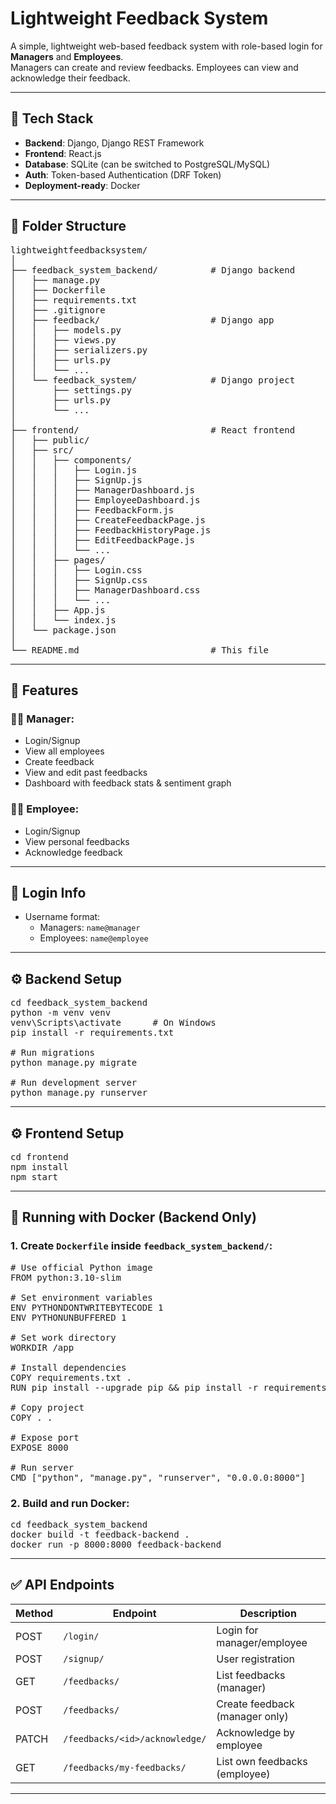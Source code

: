 # Lightweight Feedback System

A simple, lightweight web-based feedback system with role-based login for **Managers** and **Employees**.  
Managers can create and review feedbacks. Employees can view and acknowledge their feedback.

---

## 🔧 Tech Stack

- **Backend**: Django, Django REST Framework  
- **Frontend**: React.js  
- **Database**: SQLite (can be switched to PostgreSQL/MySQL)  
- **Auth**: Token-based Authentication (DRF Token)  
- **Deployment-ready**: Docker  

---

## 📁 Folder Structure

<pre>
lightweightfeedbacksystem/
│
├── feedback_system_backend/          # Django backend
│   ├── manage.py
│   ├── Dockerfile
│   ├── requirements.txt
│   ├── .gitignore
│   ├── feedback/                     # Django app
│   │   ├── models.py
│   │   ├── views.py
│   │   ├── serializers.py
│   │   ├── urls.py
│   │   └── ...
│   └── feedback_system/              # Django project
│       ├── settings.py
│       ├── urls.py
│       └── ...
│
├── frontend/                         # React frontend
│   ├── public/
│   ├── src/
│   │   ├── components/
│   │   │   ├── Login.js
│   │   │   ├── SignUp.js
│   │   │   ├── ManagerDashboard.js
│   │   │   ├── EmployeeDashboard.js
│   │   │   ├── FeedbackForm.js
│   │   │   ├── CreateFeedbackPage.js
│   │   │   ├── FeedbackHistoryPage.js
│   │   │   ├── EditFeedbackPage.js
│   │   │   └── ...
│   │   ├── pages/
│   │   │   ├── Login.css
│   │   │   ├── SignUp.css
│   │   │   ├── ManagerDashboard.css
│   │   │   └── ...
│   │   ├── App.js
│   │   └── index.js
│   └── package.json
│
└── README.md                         # This file
</pre>

---

## 🚀 Features

### 👨‍💼 Manager:
- Login/Signup  
- View all employees  
- Create feedback  
- View and edit past feedbacks  
- Dashboard with feedback stats & sentiment graph  

### 👩‍💼 Employee:
- Login/Signup  
- View personal feedbacks  
- Acknowledge feedback  

---

## 🔑 Login Info

- Username format:  
  - Managers: `name@manager`  
  - Employees: `name@employee`  

---

## ⚙️ Backend Setup

<pre>
cd feedback_system_backend
python -m venv venv
venv\Scripts\activate      # On Windows
pip install -r requirements.txt

# Run migrations
python manage.py migrate

# Run development server
python manage.py runserver
</pre>

---

## ⚙️ Frontend Setup

<pre>
cd frontend
npm install
npm start
</pre>

---

## 🐳 Running with Docker (Backend Only)

### 1. Create `Dockerfile` inside `feedback_system_backend/`:

<pre>
# Use official Python image
FROM python:3.10-slim

# Set environment variables
ENV PYTHONDONTWRITEBYTECODE 1
ENV PYTHONUNBUFFERED 1

# Set work directory
WORKDIR /app

# Install dependencies
COPY requirements.txt .
RUN pip install --upgrade pip && pip install -r requirements.txt

# Copy project
COPY . .

# Expose port
EXPOSE 8000

# Run server
CMD ["python", "manage.py", "runserver", "0.0.0.0:8000"]
</pre>

### 2. Build and run Docker:

<pre>
cd feedback_system_backend
docker build -t feedback-backend .
docker run -p 8000:8000 feedback-backend
</pre>

---

## ✅ API Endpoints

| Method | Endpoint                          | Description                    |
|--------|-----------------------------------|--------------------------------|
| POST   | `/login/`                         | Login for manager/employee     |
| POST   | `/signup/`                        | User registration              |
| GET    | `/feedbacks/`                     | List feedbacks (manager)       |
| POST   | `/feedbacks/`                     | Create feedback (manager only) |
| PATCH  | `/feedbacks/<id>/acknowledge/`    | Acknowledge by employee        |
| GET    | `/feedbacks/my-feedbacks/`        | List own feedbacks (employee)  |

---

